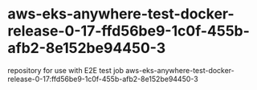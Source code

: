 # aws-eks-anywhere-test-docker-release-0-17-ffd56be9-1c0f-455b-afb2-8e152be94450-3
repository for use with E2E test job aws-eks-anywhere-test-docker-release-0-17:ffd56be9-1c0f-455b-afb2-8e152be94450-3
